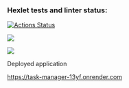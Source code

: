 ### Hexlet tests and linter status:
[![Actions Status](https://github.com/Timurrr86/java-project-99/actions/workflows/hexlet-check.yml/badge.svg)](https://github.com/Timurrr86/java-project-99/actions)

<a href="https://codeclimate.com/github/Timurrr86/java-project-99/maintainability"><img src="https://api.codeclimate.com/v1/badges/17ef8fae51a39719e983/maintainability" /></a>


<a href="https://codeclimate.com/github/Timurrr86/java-project-99/test_coverage"><img src="https://api.codeclimate.com/v1/badges/17ef8fae51a39719e983/test_coverage" /></a>


Deployed application

https://task-manager-13yf.onrender.com

